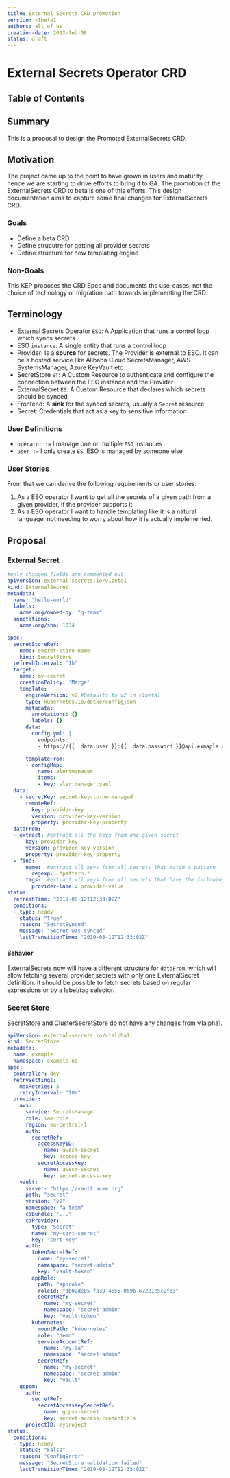 ```yaml
---
title: External Secrets CRD promotion
version: v1beta1
authors: all of us
creation-date: 2022-feb-08
status: draft
---
```

# External Secrets Operator CRD

## Table of Contents

<!-- toc -->
<!-- /toc -->

## Summary

This is a proposal to design the Promoted ExternalSecrets CRD.

## Motivation

The project came up to the point to have grown in users and maturity, hence we are starting to drive efforts to bring it to GA. The promotion of the ExternalSecrets CRD to beta is one of this efforts.
This design documentation aims to capture some final changes for ExternalSecrets CRD.

### Goals

- Define a beta CRD
- Define strucutre for getting all provider secrets
- Define structure for new templating engine
### Non-Goals

This KEP proposes the CRD Spec and documents the use-cases, not the choice of technology or migration path towards implementing the CRD.

## Terminology

* External Secrets Operator `ESO`: A Application that runs a control loop which syncs secrets
* ESO `instance`: A single entity that runs a control loop
* Provider: Is a **source** for secrets. The Provider is external to ESO. It can be a hosted service like Alibaba Cloud SecretsManager, AWS SystemsManager, Azure KeyVault etc
* SecretStore `ST`: A Custom Resource to authenticate and configure the connection between the ESO instance and the Provider
* ExternalSecret `ES`: A Custom Resource that declares which secrets should be synced
* Frontend: A **sink** for the synced secrets, usually a `Secret` resource
* Secret: Credentials that act as a key to sensitive information

### User Definitions
* `operator :=` I manage one or multiple `ESO` instances
* `user :=` I only create `ES`, ESO is managed by someone else

### User Stories
From that we can derive the following requirements or user stories:
1. As a ESO operator I want to get all the secrets of a given path from a given provider, if the provider supports it
2. As a ESO operator I want to handle templating like it is a natural language, not needing to worry about how it is actually implemented.

## Proposal

### External Secret

```yaml
#only changed fields are commented out.
apiVersion: external-secrets.io/v1beta1
kind: ExternalSecret
metadata:
  name: "hello-world"
  labels:
    acme.org/owned-by: "q-team"
  annotations:
    acme.org/sha: 1234

spec:
  secretStoreRef:
    name: secret-store-name
    kind: SecretStore
  refreshInterval: "1h"
  target:
    name: my-secret
    creationPolicy: 'Merge'
    template:
      engineVersion: v2 #Defaults to v2 in v1beta1
      type: kubernetes.io/dockerconfigjson 
      metadata:
        annotations: {}
        labels: {}
      data:
        config.yml: |
          endpoints:
          - https://{{ .data.user }}:{{ .data.password }}@api.exmaple.com

      templateFrom:
      - configMap:
          name: alertmanager
          items:
          - key: alertmanager.yaml
  data:
    - secretKey: secret-key-to-be-managed
      remoteRef:
        key: provider-key
        version: provider-key-version
        property: provider-key-property
  dataFrom:
  - extract: #extract all the keys from one given secret
      key: provider-key
      version: provider-key-version
      property: provider-key-property
  - find:
      name:  #extract all keys from all secrets that match a pattern
        regexp: .*pattern.*
      tags:  #extract all keys from all secrets that have the following labels/tags
        provider-label: provider-value
status:
  refreshTime: "2019-08-12T12:33:02Z"
  conditions:
  - type: Ready
    status: "True"
    reason: "SecretSynced"
    message: "Secret was synced"
    lastTransitionTime: "2019-08-12T12:33:02Z"
```

#### Behavior

ExternalSecrets now will have a different structure for `dataFrom`, which will allow fetching several provider secrets with only one ExternalSecret definition. It should be possible to fetch secrets based on regular expressions or by a label/tag selector.

### Secret Store

SecretStore and ClusterSecretStore do not have any changes from v1alpha1.

```yaml
apiVersion: external-secrets.io/v1alpha1
kind: SecretStore
metadata:
  name: example
  namespace: example-ns
spec:
  controller: dev
  retrySettings:
    maxRetries: 5
    retryInterval: "10s"
  provider:
    aws:
      service: SecretsManager
      role: iam-role
      region: eu-central-1
      auth:
        secretRef:
          accessKeyID:
            name: awssm-secret
            key: access-key
          secretAccessKey:
            name: awssm-secret
            key: secret-access-key
    vault:
      server: "https://vault.acme.org"
      path: "secret"
      version: "v2"
      namespace: "a-team"
      caBundle: "..."
      caProvider:
        type: "Secret"
        name: "my-cert-secret"
        key: "cert-key"
      auth:
        tokenSecretRef:
          name: "my-secret"
          namespace: "secret-admin"
          key: "vault-token"
        appRole:
          path: "approle"
          roleId: "db02de05-fa39-4855-059b-67221c5c2f63"
          secretRef:
            name: "my-secret"
            namespace: "secret-admin"
            key: "vault-token"
        kubernetes:
          mountPath: "kubernetes"
          role: "demo"
          serviceAccountRef:
            name: "my-sa"
            namespace: "secret-admin"
          secretRef:
            name: "my-secret"
            namespace: "secret-admin"
            key: "vault"
    gcpsm:
      auth:
        secretRef:
          secretAccessKeySecretRef:
            name: gcpsm-secret
            key: secret-access-credentials
      projectID: myproject
status:
  conditions:
  - type: Ready
    status: "False"
    reason: "ConfigError"
    message: "SecretStore validation failed"
    lastTransitionTime: "2019-08-12T12:33:02Z"
```